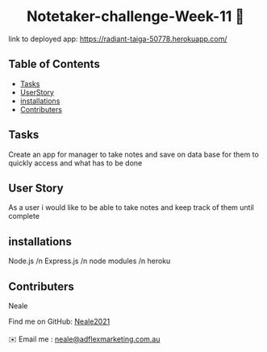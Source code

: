 
<h1 align="center">Notetaker-challenge-Week-11 👋</h1>
  
  link to deployed app: https://radiant-taiga-50778.herokuapp.com/ 
  
## Table of Contents
- [Tasks](#Tasks)
- [UserStory](#UserStory)
- [installations](#installations)
- [Contributers](#contributers)

## Tasks
Create an app for manager to take notes and save on data base for them to quickly access and what has to be done

## User Story
 As a user i would like to be able to take notes and keep track of them until complete

## installations
 Node.js /n Express.js /n node modules /n heroku

## Contributers
Neale 

Find me on GitHub: [Neale2021](https://github.com/Neale2021)<br />
<br />
✉️ Email me : neale@adflexmarketing.com.au<br /><br />
    
